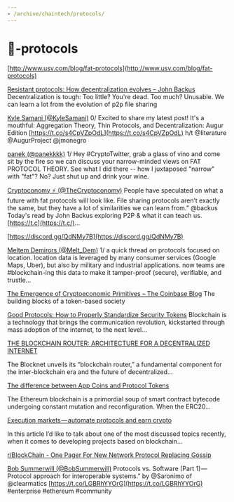```yaml
---
- /archive/chaintech/protocols/
---
```

# 🧱-protocols


[http://www.usv.com/blog/fat-protocols](http://www.usv.com/blog/fat-protocols)

[Resistant protocols: How decentralization evolves – John Backus](https://medium.com/@jbackus/resistant-protocols-how-decentralization-evolves-2f9538832ada)
Decentralization is tough: Too little? You're dead. Too much? Unusable. We can learn a lot from the evolution of p2p file sharing

[Kyle Samani (@KyleSamani)](https://twitter.com/KyleSamani/status/1027577568239792128)
0/ Excited to share my latest post! It's a mouthful: Aggregation Theory, Thin Protocols, and Decentralization: Augur Edition [https://t.co/s4CpVZpOdL](https://t.co/s4CpVZpOdL) h/t @Iiterature @AugurProject @jmonegro

[panek (@panekkkk)](https://twitter.com/panekkkk/status/1030877109512749056)
1/ Hey #CryptoTwitter, grab a glass of vino and come sit by the fire so we can discuss your narrow-minded views on FAT PROTOCOL THEORY. See what I did there -- how I juxtaposed "narrow" with "fat"? No? Just shut up and drink your wine.

[Cryptoconomy ⚡ (@TheCryptoconomy)](https://twitter.com/TheCryptoconomy/status/1034889012530610183)
People have speculated on what a future with fat protocols will look like. File sharing protocols aren’t exactly the same, but they have a lot of similarities we can learn from.” @backus Today's read by John Backus exploring P2P & what it can teach us. [https://t.c](https://t.c/)...

[https://discord.gg/QdNMy7B](https://discord.gg/QdNMy7B)


[Meltem Demirors (@Melt_Dem)](https://twitter.com/Melt_Dem/status/1038001174501310465)
1/ a quick thread on protocols focused on location. location data is leveraged by many consumer services (Google Maps, Uber), but also by military and industrial applications. now teams are #blockchain-ing this data to make it tamper-proof (secure), verifiable, and trustle...

[The Emergence of Cryptoeconomic Primitives – The Coinbase Blog](https://blog.coinbase.com/the-emergence-of-cryptoeconomic-primitives-14ef3300cc10)
The building blocks of a token-based society

[Good Protocols: How to Properly Standardize Security Tokens](https://blog.neufund.org/good-protocols-how-to-properly-standardize-security-tokens-95ff83c81c4a)
Blockchain is a technology that brings the communication revolution, kickstarted through mass adoption of the internet, to the next level…


[THE BLOCKCHAIN ROUTER: ARCHITECTURE FOR A DECENTRALIZED INTERNET](https://medium.com/@theblocknetchannel/the-blockchain-router-architecture-for-a-decentralized-internet-847638d8c2ab)

The Blocknet unveils its “blockchain router,” a fundamental component for the inter-blockchain era and the future of decentralized…

[The difference between App Coins and Protocol Tokens](https://blog.0xproject.com/the-difference-between-app-coins-and-protocol-tokens-7281a428348c)

The Ethereum blockchain is a primordial soup of smart contract bytecode undergoing constant mutation and reconfiguration. When the ERC20…

[Execution markets — automate protocols and earn crypto](https://hackernoon.com/execution-markets-automate-protocols-and-earn-crypto-67f64911010e)

In this article I’d like to talk about one of the most discussed topics recently, when it comes to developing projects based on blockchain…

[r/BlockChain - One Pager For New Network Protocol Replacing Gossip](https://www.reddit.com/r/BlockChain/comments/9vk2vr/one_pager_for_new_network_protocol_replacing/?st=JOA4L03Q&sh=113830ce)

[Bob Summerwill (@BobSummerwill)](https://twitter.com/BobSummerwill/status/1085961860996726785)
Protocols vs. Software (Part 1) — Protocol approach for interoperable systems.” by @Saronimo of @clearmatics [https://t.co/LGBRhYYOrG](https://t.co/LGBRhYYOrG) #enterprise #ethereum #community

